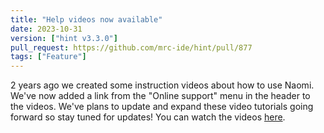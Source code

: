 ```yaml
---
title: "Help videos now available"
date: 2023-10-31
version: ["hint v3.3.0"]
pull_request: https://github.com/mrc-ide/hint/pull/877
tags: ["Feature"]
---
```


2 years ago we created some instruction videos about how to use Naomi. We've now added a link from the "Online support" menu in the header to the videos. We've plans to update and expand these video tutorials going forward so stay tuned for updates! You can watch the videos [here](https://www.youtube.com/@naomi-unaids).
